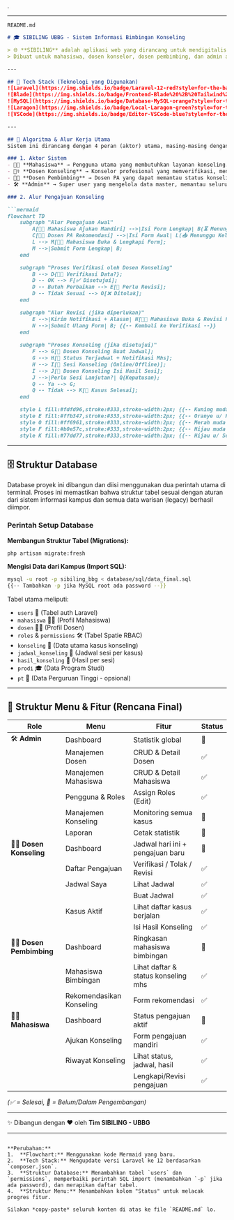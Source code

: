 .

-----

`README.md`

````markdown
# 🎓 SIBILING UBBG - Sistem Informasi Bimbingan Konseling

> 🌐 **SIBILING** adalah aplikasi web yang dirancang untuk mendigitalisasi dan mengelola alur layanan bimbingan konseling di **Universitas Bina Bangsa Getsempena (UBBG)**.  
> Dibuat untuk mahasiswa, dosen konselor, dosen pembimbing, dan admin agar alur konseling jadi lebih **efisien, transparan, dan modern**.

---

## 🚀 Tech Stack (Teknologi yang Digunakan)
![Laravel](https://img.shields.io/badge/Laravel-12-red?style=for-the-badge&logo=laravel) {{-- Asumsi Laravel 12 dari composer.json --}}
![Blade](https://img.shields.io/badge/Frontend-Blade%20%2B%20Tailwind%20%2B%20Alpine-blue?style=for-the-badge&logo=tailwindcss)
![MySQL](https://img.shields.io/badge/Database-MySQL-orange?style=for-the-badge&logo=mysql)
![Laragon](https://img.shields.io/badge/Local-Laragon-green?style=for-the-badge)
![VSCode](https://img.shields.io/badge/Editor-VSCode-blue?style=for-the-badge&logo=visualstudiocode)

---

## 🧩 Algoritma & Alur Kerja Utama
Sistem ini dirancang dengan 4 peran (aktor) utama, masing-masing dengan alur kerjanya sendiri.

### 1. Aktor Sistem
- 🧑‍🎓 **Mahasiswa** → Pengguna utama yang membutuhkan layanan konseling.
- 👩‍⚕️ **Dosen Konseling** → Konselor profesional yang memverifikasi, menjadwalkan, dan melaksanakan sesi konseling.
- 👨‍🏫 **Dosen Pembimbing** → Dosen PA yang dapat memantau status konseling mahasiswa bimbingannya dan merekomendasikan mereka.
- 🛠️ **Admin** → Super user yang mengelola data master, memantau seluruh aktivitas, dan memiliki hak akses penuh.

### 2. Alur Pengajuan Konseling

```mermaid
flowchart TD
    subgraph "Alur Pengajuan Awal"
        A[🧑‍🎓 Mahasiswa Ajukan Mandiri] -->|Isi Form Lengkap| B(⏳ Menunggu Verifikasi);
        C[👨‍🏫 Dosen PA Rekomendasi] -->|Isi Form Awal| L(📥 Menunggu Kelengkapan Mahasiswa);
        L --> M[🧑‍🎓 Mahasiswa Buka & Lengkapi Form];
        M -->|Submit Form Lengkap| B;
    end

    subgraph "Proses Verifikasi oleh Dosen Konseling"
        B --> D{👩‍⚕️ Verifikasi Data?};
        D -- OK --> F[✅ Disetujui];
        D -- Butuh Perbaikan --> E[📝 Perlu Revisi];
        D -- Tidak Sesuai --> O[❌ Ditolak];
    end

    subgraph "Alur Revisi (jika diperlukan)"
        E -->|Kirim Notifikasi + Alasan| N[🧑‍🎓 Mahasiswa Buka & Revisi Form];
        N -->|Submit Ulang Form| B; {{-- Kembali ke Verifikasi --}}
    end
    
    subgraph "Proses Konseling (jika disetujui)"
        F --> G[📅 Dosen Konseling Buat Jadwal];
        G --> H[📌 Status Terjadwal + Notifikasi Mhs];
        H --> I[💬 Sesi Konseling (Online/Offline)];
        I --> J[📝 Dosen Konseling Isi Hasil Sesi];
        J -->|Perlu Sesi Lanjutan?| Q{Keputusan};
        Q -- Ya --> G;
        Q -- Tidak --> K[🏁 Kasus Selesai];
    end

    style L fill:#fdfd96,stroke:#333,stroke-width:2px; {{-- Kuning muda u/ Menunggu Mhs --}}
    style E fill:#ffb347,stroke:#333,stroke-width:2px; {{-- Oranye u/ Revisi --}}
    style O fill:#ff6961,stroke:#333,stroke-width:2px; {{-- Merah muda u/ Ditolak --}}
    style F fill:#b0e57c,stroke:#333,stroke-width:2px; {{-- Hijau muda u/ Disetujui --}}
    style K fill:#77dd77,stroke:#333,stroke-width:2px; {{-- Hijau u/ Selesai --}}
````

-----

## 🗄️ Struktur Database

Database proyek ini dibangun dan diisi menggunakan dua perintah utama di terminal. Proses ini memastikan bahwa struktur tabel sesuai dengan aturan dari sistem informasi kampus dan semua data warisan (legacy) berhasil diimpor.

### Perintah Setup Database

**Membangun Struktur Tabel (Migrations):**

```bash
php artisan migrate:fresh
```

**Mengisi Data dari Kampus (Import SQL):**

```bash
mysql -u root -p sibiling_bbg < database/sql/data_final.sql 
{{-- Tambahkan -p jika MySQL root ada password --}}
```

Tabel utama meliputi:

  - `users` 👤 (Tabel auth Laravel)
  - `mahasiswa` 🧑‍🎓 (Profil Mahasiswa)
  - `dosen` 👨‍🏫 (Profil Dosen)
  - `roles` & `permissions` 🛠️ (Tabel Spatie RBAC)
  - `konseling` 📑 (Data utama kasus konseling)
  - `jadwal_konseling` 📅 (Jadwal sesi per kasus)
  - `hasil_konseling` 📝 (Hasil per sesi)
  - `prodi` 🎓 (Data Program Studi)
  - `pt` 🏢 (Data Perguruan Tinggi - opsional)

-----

## 📑 Struktur Menu & Fitur (Rencana Final)

| Role | Menu | Fitur | Status |
|------|------|-------|--------|
| 🛠️ **Admin** | Dashboard | Statistik global | 🚧 |
| | Manajemen Dosen | CRUD & Detail Dosen | ✅ |
| | Manajemen Mahasiswa | CRUD & Detail Mahasiswa | ✅ |
| | Pengguna & Roles | Assign Roles (Edit) | ✅ |
| | Manajemen Konseling | Monitoring semua kasus | 🚧 |
| | Laporan | Cetak statistik | 🚧 |
| 👩‍⚕️ **Dosen Konseling** | Dashboard | Jadwal hari ini + pengajuan baru | 🚧 |
| | Daftar Pengajuan | Verifikasi / Tolak / Revisi | ✅ |
| | Jadwal Saya | Lihat Jadwal | ✅ |
| | | Buat Jadwal | ✅ |
| | Kasus Aktif | Lihat daftar kasus berjalan | ✅ |
| | | Isi Hasil Konseling | ✅ |
| 👨‍🏫 **Dosen Pembimbing** | Dashboard | Ringkasan mahasiswa bimbingan | 🚧 |
| | Mahasiswa Bimbingan | Lihat daftar & status konseling mhs | ✅ |
| | Rekomendasikan Konseling | Form rekomendasi | ✅ |
| 🧑‍🎓 **Mahasiswa** | Dashboard | Status pengajuan aktif | 🚧 |
| | Ajukan Konseling | Form pengajuan mandiri | ✅ |
| | Riwayat Konseling | Lihat status, jadwal, hasil | ✅ |
| | | Lengkapi/Revisi pengajuan | ✅ |

*(✅ = Selesai, 🚧 = Belum/Dalam Pengembangan)*

-----

✨ Dibangun dengan ❤️ oleh **Tim SIBILING - UBBG**

-----

```

**Perubahan:**
1.  **Flowchart:** Menggunakan kode Mermaid yang baru.
2.  **Tech Stack:** Mengupdate versi Laravel ke 12 berdasarkan `composer.json`.
3.  **Struktur Database:** Menambahkan tabel `users` dan `permissions`, memperbaiki perintah SQL import (menambahkan `-p` jika ada password), dan merapikan daftar tabel.
4.  **Struktur Menu:** Menambahkan kolom "Status" untuk melacak progres fitur.

Silakan *copy-paste* seluruh konten di atas ke file `README.md` lo.
```
